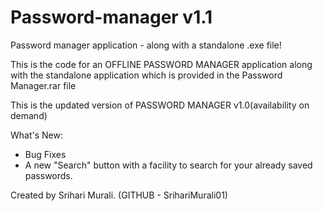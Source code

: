 # Password-manager v1.1
Password manager application - along with a standalone .exe file!

This is the code for an OFFLINE PASSWORD MANAGER application along with the standalone application which is provided in the Password Manager.rar file

This is the updated version of PASSWORD MANAGER v1.0(availability on demand)

What's New:
* Bug Fixes
* A new "Search" button with a facility to search for your already saved passwords.


Created by Srihari Murali.
(GITHUB - SrihariMurali01)
